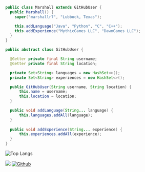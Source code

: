 ```java
public class Marshall extends GitHubUser {
  public Marshall() {
    super("marshallr7", "Lubbock, Texas");

    this.addLanguage("Java", "Python", "C", "C++");
    this.addExperience("MythicGames LLC", "DawnGames LLC");
  }
}

public abstract class GitHubUser {

  @Getter private final String username;
  @Getter private final String location;

  private Set<String> languages = new HashSet<>();
  private Set<String> experiences = new HashSet<>();

  public GitHubUser(String username, String location) {
      this.name = username;
      this.location = location;
  }

  public void addLanguage(String... language) {
      this.languages.addAll(language);
  }
  
  public void addExperience(String... experience) {
      this.experiences.addAll(experience);
  }
}
```

![Top Langs](https://github-readme-stats.vercel.app/api/top-langs/?username=marshallr7&theme=tokyonight)

![](https://visitor-badge.laobi.icu/badge?page_id=marshallr7.marshallr7) [![Github](https://img.shields.io/github/followers/marshallr7?label=Follow&style=social)](https://github.com/marshallr7)
